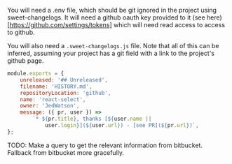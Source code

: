 You will need a .env file, which should be git ignored in the project using sweet-changelogs. It will need a github oauth key provided to it (see here)[https://github.com/settings/tokens] which will need read access to access to github.

You will also need a `.sweet-changelogs.js` file. Note that all of this can be inferred, assuming your project has a git field with a link to the project's github page.

```js
module.exports = {
	unreleased: '## Unreleased',
	filename: 'HISTORY.md',
	repositoryLocation: 'github',
	name: 'react-select',
	owner: 'JedWatson',
	message: ({ pr, user }) =>
		`* ${pr.title}, thanks [${user.name ||
			user.login}](${user.url}) - [see PR](${pr.url})`,
};
```

TODO: Make a query to get the relevant information from bitbucket.
Fallback from bitbucket more gracefully.
